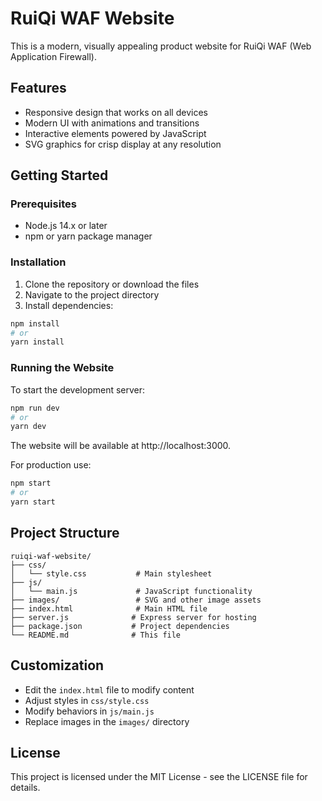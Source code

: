# RuiQi WAF Website

This is a modern, visually appealing product website for RuiQi WAF (Web Application Firewall).

## Features

- Responsive design that works on all devices
- Modern UI with animations and transitions
- Interactive elements powered by JavaScript
- SVG graphics for crisp display at any resolution

## Getting Started

### Prerequisites

- Node.js 14.x or later
- npm or yarn package manager

### Installation

1. Clone the repository or download the files
2. Navigate to the project directory
3. Install dependencies:

```bash
npm install
# or
yarn install
```

### Running the Website

To start the development server:

```bash
npm run dev
# or
yarn dev
```

The website will be available at http://localhost:3000.

For production use:

```bash
npm start
# or
yarn start
```

## Project Structure

```
ruiqi-waf-website/
├── css/
│   └── style.css           # Main stylesheet
├── js/
│   └── main.js             # JavaScript functionality
├── images/                 # SVG and other image assets
├── index.html              # Main HTML file
├── server.js              # Express server for hosting
├── package.json           # Project dependencies
└── README.md              # This file
```

## Customization

- Edit the `index.html` file to modify content
- Adjust styles in `css/style.css` 
- Modify behaviors in `js/main.js`
- Replace images in the `images/` directory

## License

This project is licensed under the MIT License - see the LICENSE file for details. 